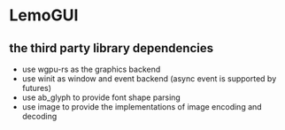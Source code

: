 # LemoGUI

## the third party library dependencies

- use wgpu-rs as the graphics backend
- use winit as window and event backend (async event is supported by futures)
- use ab_glyph to provide font shape parsing
- use image to provide the implementations of image encoding and decoding
